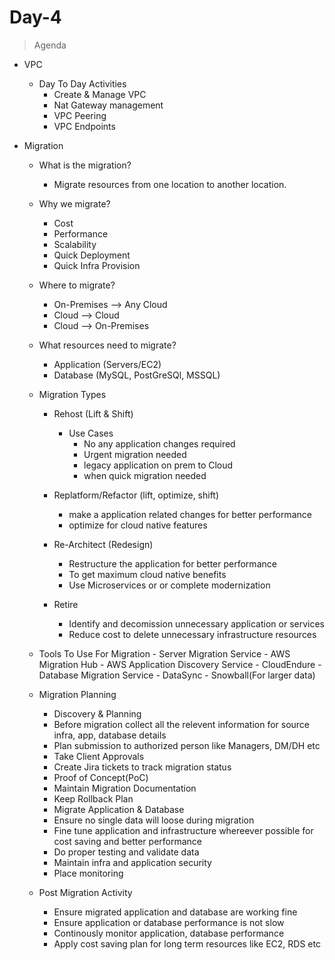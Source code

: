 # Day-4
> Agenda

- VPC
    - Day To Day Activities
        - Create & Manage VPC
        - Nat Gateway management
        - VPC Peering
        - VPC Endpoints

- Migration
    - What is the migration?
        - Migrate resources from one location to another location.

    - Why we migrate?
        - Cost
        - Performance
        - Scalability
        - Quick Deployment
        - Quick Infra Provision

    - Where to migrate?
        - On-Premises --> Any Cloud
        - Cloud --> Cloud
        - Cloud --> On-Premises
    - What resources need to migrate?
        - Application (Servers/EC2)
        - Database (MySQL, PostGreSQl, MSSQL)

    - Migration Types

        - Rehost (Lift & Shift)
            - Use Cases
                - No any application changes required 
                - Urgent migration needed
                - legacy application on prem to Cloud
                - when quick migration needed

        - Replatform/Refactor (lift, optimize, shift)
            - make a application related changes for better performance
            - optimize for cloud native features

        - Re-Architect (Redesign)
            - Restructure the application for better performance 
            - To get maximum cloud native benefits
            - Use Microservices or or complete modernization

        - Retire
            - Identify and decomission unnecessary application or services
            - Reduce cost to delete unnecessary infrastructure resources

     - Tools To Use For Migration
            - Server Migration Service
            - AWS Migration Hub
            - AWS Application Discovery Service
            - CloudEndure 
            - Database Migration Service
            - DataSync
            - Snowball(For larger data)

    - Migration Planning
        - Discovery & Planning
        - Before migration collect all the relevent information for source infra, app, database details
        - Plan submission to authorized person like Managers, DM/DH etc
        - Take Client Approvals
        - Create Jira tickets to track migration status
        - Proof of Concept(PoC)
        - Maintain Migration Documentation
        - Keep Rollback Plan
        - Migrate Application & Database
        - Ensure no single data will loose during migration
        - Fine tune application and infrastructure whereever possible for cost saving and better performance
        - Do proper testing and validate data
        - Maintain infra and application security
        - Place monitoring

    - Post Migration Activity
        - Ensure migrated application and database are working fine
        - Ensure application or database performance is not slow
        - Continously monitor application, database performance 
        - Apply cost saving plan for long term resources like EC2, RDS etc
        


                

